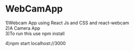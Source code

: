 # WebCamApp
1)Webcam App using React Js and CSS and react-webcam
<br>
2)A Camera App 
<br>
3)To run this use npm install
<br>

4)npm start localhost://3000
